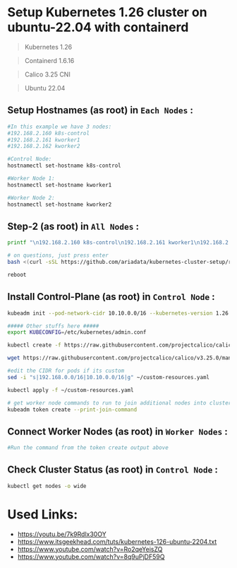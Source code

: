 # Setup Kubernetes 1.26 cluster on ubuntu-22.04 with containerd

> Kubernetes 1.26

> Containerd 1.6.16

> Calico 3.25 CNI

>Ubuntu 22.04

## Setup Hostnames (as root) in `Each Nodes` :
```bash
#In this example we have 3 nodes:
#192.168.2.160 k8s-control
#192.168.2.161 kworker1
#192.168.2.162 kworker2

#Control Node:
hostnamectl set-hostname k8s-control

#Worker Node 1:
hostnamectl set-hostname kworker1

#Worker Node 2:
hostnamectl set-hostname kworker2

```

## Step-2 (as root) in `All Nodes` :
```bash
printf "\n192.168.2.160 k8s-control\n192.168.2.161 kworker1\n192.168.2.162 kworker2\n" >> /etc/hosts

# on questions, just press enter
bash <(curl -sSL https://github.com/ariadata/kubernetes-cluster-setup/raw/main/container.d/1.26-on-ubuntu-22/step2-all.sh)

reboot
```

## Install Control-Plane (as root) in `Control Node` :
```bash
kubeadm init --pod-network-cidr 10.10.0.0/16 --kubernetes-version 1.26.1 --node-name k8s-control

##### Other stuffs here #####
export KUBECONFIG=/etc/kubernetes/admin.conf

kubectl create -f https://raw.githubusercontent.com/projectcalico/calico/v3.25.0/manifests/tigera-operator.yaml

wget https://raw.githubusercontent.com/projectcalico/calico/v3.25.0/manifests/custom-resources.yaml

#edit the CIDR for pods if its custom
sed -i "s|192.168.0.0/16|10.10.0.0/16|g" ~/custom-resources.yaml

kubectl apply -f ~/custom-resources.yaml

# get worker node commands to run to join additional nodes into cluster
kubeadm token create --print-join-command
```

## Connect Worker Nodes (as root) in `Worker Nodes` :
```bash
#Run the command from the token create output above
```

## Check Cluster Status (as root) in `Control Node` :
```bash
kubectl get nodes -o wide
```

# Used Links:
- https://youtu.be/7k9Rdlx30OY
- https://www.itsgeekhead.com/tuts/kubernetes-126-ubuntu-2204.txt
- https://www.youtube.com/watch?v=Ro2qeYeisZQ
- https://www.youtube.com/watch?v=8q9uPjDF59Q
